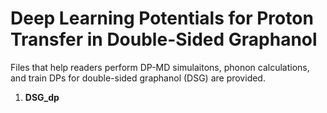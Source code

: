 # Deep Learning Potentials for Proton Transfer in Double-Sided Graphanol

Files that help readers perform DP-MD simulaitons, phonon calculations, and train DPs for double-sided graphanol (DSG) are provided. 

1. **DSG_dp**


